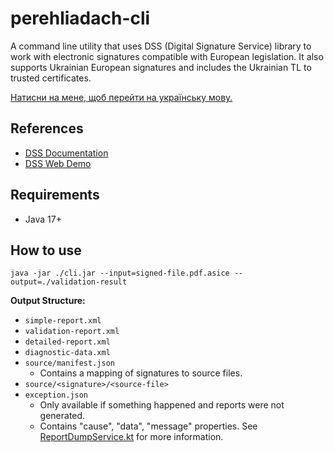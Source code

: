 # perehliadach-cli

A command line utility that uses DSS (Digital Signature Service) library to work with electronic signatures compatible with European legislation. It also supports Ukrainian European signatures and includes the Ukrainian TL to trusted certificates.

[Натисни на мене, щоб перейти на українську мову.](./README-UA.md)

## References

- [DSS Documentation](https://ec.europa.eu/digital-building-blocks/DSS/webapp-demo/doc/dss-documentation.html#_generic_information)
- [DSS Web Demo](https://ec.europa.eu/digital-building-blocks/DSS/webapp-demo/validation)

## Requirements

- Java 17+

## How to use

`java -jar ./cli.jar --input=signed-file.pdf.asice --output=./validation-result`

**Output Structure:**

- `simple-report.xml`
- `validation-report.xml`
- `detailed-report.xml`
- `diagnostic-data.xml`
- `source/manifest.json`
  - Contains a mapping of signatures to source files.
- `source/<signature>/<source-file>`
- `exception.json`
  - Only available if something happened and reports were not generated.
  - Contains "cause", "data", "message" properties. See [ReportDumpService.kt](./src/main/kotlin/com/perehliadach/cli/services/ReportDumpService.kt) for more information.
